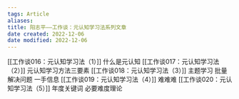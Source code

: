 ```yaml
---
tags: Article
aliases: 
title: 阳志平——工作谈：元认知学习法系列文章
date created: 2022-12-06
date modified: 2022-12-06
---
```


[[工作谈016：元认知学习法（1）]] 什么是元认知
[[工作谈017：元认知学习法（2）]] 元认知学习方法三要素
[[工作谈018：元认知学习法（3）]] 主题学习 批量解决问题 一手信息
[[工作谈019：元认知学习法（4）]] 难难难
[[工作谈020：元认知学习法（5）]] 年度关键词 必要难度理论